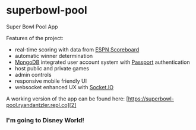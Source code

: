 # superbowl-pool
Super Bowl Pool App

Features of the project:
- real-time scoring with data from [ESPN Scoreboard][1]
- automatic winner determination
- [MongoDB][5] integrated user account system with [Passport][4] authentication
- host public and private games
- admin controls
- responsive mobile friendly UI
- websocket enhanced UX with [Socket.IO][3]

A working version of the app can be found here: [https://superbowl-pool.ryandantzler.repl.co][2]

### I'm going to Disney World!

[1]:https://site.api.espn.com/apis/site/v2/sports/football/nfl/scoreboard
[2]:https://superbowl-pool.ryandantzler.repl.co
[3]:https://socket.io/
[4]:https://www.passportjs.org/
[5]:https://www.mongodb.com/
